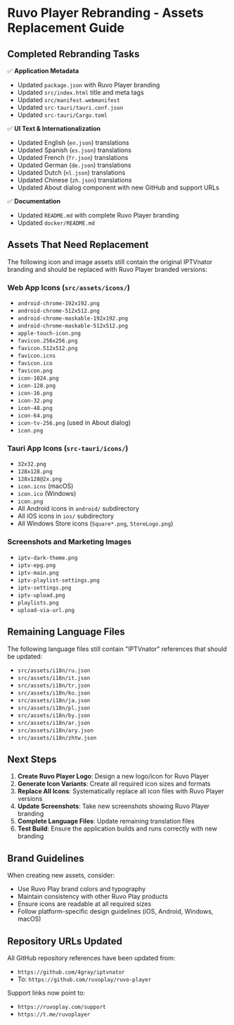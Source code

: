 # Ruvo Player Rebranding - Assets Replacement Guide

## Completed Rebranding Tasks

✅ **Application Metadata**

-   Updated `package.json` with Ruvo Player branding
-   Updated `src/index.html` title and meta tags
-   Updated `src/manifest.webmanifest`
-   Updated `src-tauri/tauri.conf.json`
-   Updated `src-tauri/Cargo.toml`

✅ **UI Text & Internationalization**

-   Updated English (`en.json`) translations
-   Updated Spanish (`es.json`) translations
-   Updated French (`fr.json`) translations
-   Updated German (`de.json`) translations
-   Updated Dutch (`nl.json`) translations
-   Updated Chinese (`zh.json`) translations
-   Updated About dialog component with new GitHub and support URLs

✅ **Documentation**

-   Updated `README.md` with complete Ruvo Player branding
-   Updated `docker/README.md`

## Assets That Need Replacement

The following icon and image assets still contain the original IPTVnator branding and should be replaced with Ruvo Player branded versions:

### Web App Icons (`src/assets/icons/`)

-   `android-chrome-192x192.png`
-   `android-chrome-512x512.png`
-   `android-chrome-maskable-192x192.png`
-   `android-chrome-maskable-512x512.png`
-   `apple-touch-icon.png`
-   `favicon.256x256.png`
-   `favicon.512x512.png`
-   `favicon.icns`
-   `favicon.ico`
-   `favicon.png`
-   `icon-1024.png`
-   `icon-128.png`
-   `icon-16.png`
-   `icon-32.png`
-   `icon-48.png`
-   `icon-64.png`
-   `icon-tv-256.png` (used in About dialog)
-   `icon.png`

### Tauri App Icons (`src-tauri/icons/`)

-   `32x32.png`
-   `128x128.png`
-   `128x128@2x.png`
-   `icon.icns` (macOS)
-   `icon.ico` (Windows)
-   `icon.png`
-   All Android icons in `android/` subdirectory
-   All iOS icons in `ios/` subdirectory
-   All Windows Store icons (`Square*.png`, `StoreLogo.png`)

### Screenshots and Marketing Images

-   `iptv-dark-theme.png`
-   `iptv-epg.png`
-   `iptv-main.png`
-   `iptv-playlist-settings.png`
-   `iptv-settings.png`
-   `iptv-upload.png`
-   `playlists.png`
-   `upload-via-url.png`

## Remaining Language Files

The following language files still contain "IPTVnator" references that should be updated:

-   `src/assets/i18n/ru.json`
-   `src/assets/i18n/it.json`
-   `src/assets/i18n/tr.json`
-   `src/assets/i18n/ko.json`
-   `src/assets/i18n/ja.json`
-   `src/assets/i18n/pl.json`
-   `src/assets/i18n/by.json`
-   `src/assets/i18n/ar.json`
-   `src/assets/i18n/ary.json`
-   `src/assets/i18n/zhtw.json`

## Next Steps

1. **Create Ruvo Player Logo**: Design a new logo/icon for Ruvo Player
2. **Generate Icon Variants**: Create all required icon sizes and formats
3. **Replace All Icons**: Systematically replace all icon files with Ruvo Player versions
4. **Update Screenshots**: Take new screenshots showing Ruvo Player branding
5. **Complete Language Files**: Update remaining translation files
6. **Test Build**: Ensure the application builds and runs correctly with new branding

## Brand Guidelines

When creating new assets, consider:

-   Use Ruvo Play brand colors and typography
-   Maintain consistency with other Ruvo Play products
-   Ensure icons are readable at all required sizes
-   Follow platform-specific design guidelines (iOS, Android, Windows, macOS)

## Repository URLs Updated

All GitHub repository references have been updated from:

-   `https://github.com/4gray/iptvnator`
-   To: `https://github.com/ruvoplay/ruvo-player`

Support links now point to:

-   `https://ruvoplay.com/support`
-   `https://t.me/ruvoplayer`
